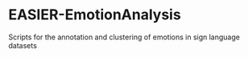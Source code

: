 # EASIER-EmotionAnalysis
Scripts for the annotation and clustering of emotions in sign language datasets
